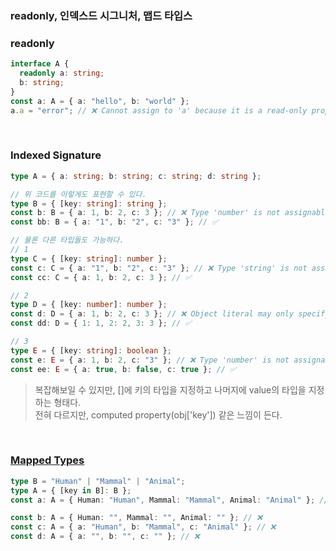 ### readonly, 인덱스드 시그니처, 맵드 타입스

### readonly

```ts
interface A {
  readonly a: string;
  b: string;
}
const a: A = { a: "hello", b: "world" };
a.a = "error"; // ❌ Cannot assign to 'a' because it is a read-only property.ts(2540)
```

<br />

### Indexed Signature

```ts
type A = { a: string; b: string; c: string; d: string };

// 위 코드를 이렇게도 표현할 수 있다.
type B = { [key: string]: string };
const b: B = { a: 1, b: 2, c: 3 }; // ❌ Type 'number' is not assignable to type 'string'.ts(2322)
const bb: B = { a: "1", b: "2", c: "3" }; // ✅

// 물론 다른 타입들도 가능하다.
// 1
type C = { [key: string]: number };
const c: C = { a: "1", b: "2", c: "3" }; // ❌ Type 'string' is not assignable to type 'number'.ts(2322)
const cc: C = { a: 1, b: 2, c: 3 }; // ✅

// 2
type D = { [key: number]: number };
const d: D = { a: 1, b: 2, c: 3 }; // ❌ Object literal may only specify known properties, and 'a' does not exist in type 'D'. ('a'는 D 타입에 없다.)
const dd: D = { 1: 1, 2: 2, 3: 3 }; // ✅

// 3
type E = { [key: string]: boolean };
const e: E = { a: 1, b: 2, c: "3" }; // ❌ Type 'number' is not assignable to type 'boolean'.ts(2322)
const ee: E = { a: true, b: false, c: true }; // ✅

```
> 복잡해보일 수 있지만, []에 키의 타입을 지정하고 나머지에 value의 타입을 지정하는 형태다.<br />
> 전혀 다르지만, computed property(obj['key']) 같은 느낌이 든다.<br />

<br />

### [Mapped Types](https://www.typescriptlang.org/docs/handbook/2/mapped-types.html)

```ts
type B = "Human" | "Mammal" | "Animal";
type A = { [key in B]: B };
const a: A = { Human: "Human", Mammal: "Mammal", Animal: "Animal" }; // ✅

const b: A = { Human: "", Mammal: "", Animal: "" }; // ❌
const c: A = { a: "Human", b: "Mammal", c: "Animal" }; // ❌
const d: A = { a: "", b: "", c: "" }; // ❌

```
